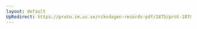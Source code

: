 ```yaml
---
layout: default
UpRedirect: https://pruto.im.uu.se/riksdagen-records-pdf/1875/prot-1875--ak--035/prot-1875--ak--035_020.pdf
---
```

